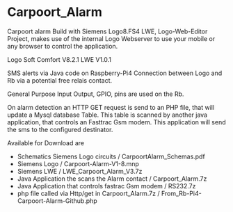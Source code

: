 # Carpoort_Alarm
Carpoort alarm Build with Siemens Logo8.FS4
LWE, Logo-Web-Editor Project, makes use of the internal Logo Webserver to use your mobile or any browser to control the application.

Logo Soft Comfort V8.2.1
LWE V1.0.1

SMS alerts via Java code on Raspberry-Pi4
Connection between Logo and Rb via a potential free relais contact.

General Purpose Input Output, GPIO, pins are used on the Rb.

On alarm detection an HTTP GET request is send to an PHP file, that will update a Mysql database Table.
This table is scanned by another java application, that controls an Fasttrac Gsm modem. 
This application will send the sms to the configured destinator.

Available for Download are 
- Schematics Siemens Logo circuits / CarpoortAlarm_Schemas.pdf
- Siemens Logo / Carpoort-Alarm-V1-8.mnp
- Siemens LWE / LWE_Carpoort_Alarm_V3.7z
- Java Application the scans the Alarm contact / Carpoort_Alarm.7z
- Java Application that controls fastrac Gsm modem / RS232.7z
- php file called via Http/get in Carpoort_Alarm.7z / From_Rb-Pi4-Carpoort-Alarm-Github.php
